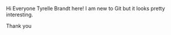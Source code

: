 Hi Everyone
Tyrelle Brandt here!
I am new to Git but it looks pretty interesting.

















Thank you
